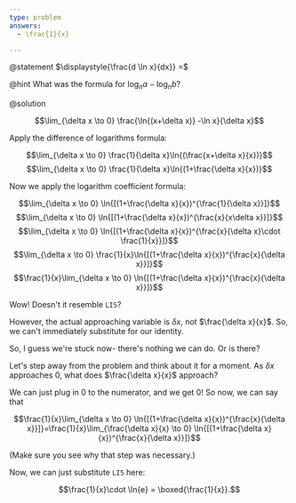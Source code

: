 ```yaml
---
type: problem
answers:
  - \frac{1}{x}

---
```


@statement
$\displaystyle{\frac{d \ln x}{dx}} =$

@hint
What was the formula for $\log_n{a} - \log_n{b}$?

@solution

$$\lim_{\delta x \to 0} \frac{\ln{(x+\delta x)} -\ln x}{\delta x}$$

Apply the difference of logarithms formula:

$$\lim_{\delta x \to 0} \frac{1}{\delta x}\ln{(\frac{x+\delta x}{x})}$$
$$\lim_{\delta x \to 0} \frac{1}{\delta x}\ln{(1+\frac{\delta x}{x})}$$

Now we apply the logarithm coefficient formula:

$$\lim_{\delta x \to 0} \ln{[(1+\frac{\delta x}{x})^{\frac{1}{\delta x}}]}$$
$$\lim_{\delta x \to 0} \ln{[(1+\frac{\delta x}{x})^{\frac{x}{x\delta x}}]}$$
$$\lim_{\delta x \to 0} \ln{[(1+\frac{\delta x}{x})^{\frac{x}{\delta x}\cdot \frac{1}{x}}]}$$
$$\lim_{\delta x \to 0} \frac{1}{x}\ln{[(1+\frac{\delta x}{x})^{\frac{x}{\delta x}}]}$$
$$\frac{1}{x}\lim_{\delta x \to 0} \ln{[(1+\frac{\delta x}{x})^{\frac{x}{\delta x}}]}$$

Wow! Doesn\'t it resemble `LI5`?

However, the actual approaching variable is $\delta x$, not
$\frac{\delta x}{x}$. So, we can\'t immediately substitute for our
identity.

So, I guess we\'re stuck now- there\'s nothing we can do. Or is
there?

Let\'s step away from the problem and think about it for a moment.
As $\delta x$ approaches 0, what does $\frac{\delta x}{x}$ approach?

We can just plug in 0 to the numerator, and we get 0! So now, we can
say that

$$\frac{1}{x}\lim_{\delta x \to 0} \ln{[(1+\frac{\delta x}{x})^{\frac{x}{\delta x}}]}=\frac{1}{x}\lim_{\frac{\delta x}{x} \to 0} \ln{[(1+\frac{\delta x}{x})^{\frac{x}{\delta x}}]}$$

(Make sure you see why that step was necessary.)

Now, we can just substitute `LI5` here:

$$\frac{1}{x}\cdot \ln{e} = \boxed{\frac{1}{x}}.$$

<!--stackedit_data:
eyJoaXN0b3J5IjpbLTQ1MjgyMTEyM119
-->
